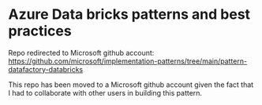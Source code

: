 # Azure Data bricks patterns and best practices


Repo redirected to Microsoft github account:  https://github.com/microsoft/implementation-patterns/tree/main/pattern-datafactory-databricks

This repo has been moved to a Microsoft github account given the fact that I had to collaborate with other users in building this pattern.
